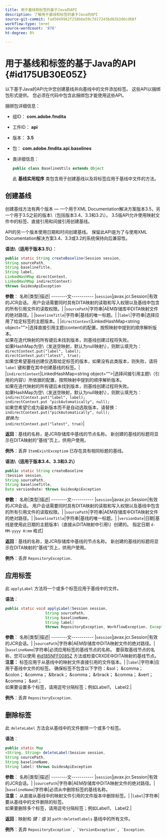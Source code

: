```yaml
---
title: 用于基线和标签的基于Java的API
description: 了解用于基线和标签的基于Java的API
source-git-commit: fad5049962f258bbe59c7d172436d82b3d6cd68f
workflow-type: tm+mt
source-wordcount: '878'
ht-degree: 0%

---
```



# 用于基线和标签的基于Java的API {#id175UB30E05Z}

以下基于Java的API允许您创建基线并向基线中的文件添加标签。 这些API以捆绑包形式提供。 您必须在代码中包含此捆绑包才能使用这些API。

捆绑包详细信息：

- 组ID： **com.adobe.fmdita**

- 工件ID： **api**

- 版本： **3.5**

- 包： **com.adobe.fmdita.api.baselines**

- 类详细信息：

  ```JAVA
  public class BaselineUtils extends Object
  ```

  此 **基线实用程序** 类包含用于创建基线以及将标签应用于基线中文件的方法。


## 创建基线

创建基线方法有两个版本 — 一个用于XML Documentation解决方案版本3.5，另一个用于3.5之前的版本\（包括版本3.4、3.3和3.2\）。 3.5版API允许使用映射文件中的标签、直接引用和间接引用创建基线。

API的另一个版本使用日期和时间创建基线。 保留此API是为了与使用XML Documentation解决方案3.4、3.3或3.2的系统保持向后兼容性。

**语法\（适用于版本3.5\）**：

```JAVA
public static String createBaseline(Session session, 
String sourcePath, 
String baselineTitle, 
String label, 
LinkedHashMap directContext, 
LinkedHashMap indirectContext) 
throws GuidesApiException
```

**参数**： 名称|类型|描述| --------文----------- |`session`|javax.jcr.Session|有效的JCR会话。 用户会话需要同时具有DITA映射的读取和写入权限以及基线中包含的所有引用文件的读取权限。| |`sourcePath`|字符串|AEM存储库中DITA映射文件的绝对路径。| |`baselineTitle`|字符串|基线的唯一标题。| |`label`|字符串|选择应用了给定标签的主题版本。| |`directContext`|LinkedHashMap&lt;string object=&quot;&quot;>|选择直接引用主题\(content\)的配置，按照映射中提到的顺序解析版本。 <br> 如果在迭代映射的所有键后未找到版本，则基线创建过程将失败。 <br> 如果HashMap为空\（发送空映射，默认为null映射\），则默认填充为： <br>`directContext.put("label", label);` <br> `directContext.put("latest", true);` <br> 如果您希望基线创建仅选取给定标签的版本，如果没有此类版本，则失败，请将 `label` 键和要在其中创建基线的标签。| |`indirectContext`|LinkedHashMap&lt;string object=&quot;&quot;>|选择间接引用主题\（引用的内容\）所依据的配置，按照映射中提到的顺序解析版本。 <br> 如果在迭代映射的所有键后未找到版本，则基线创建过程将失败。 <br> 如果HashMap为空\（发送空映射，默认为null映射\），则默认填充为： <br>`indirectContext.put("label", label);` <br>`indirectContext.put "pickAutomatically", null);` <br> 如果您希望它成为最新版本而不是自动选取版本，请替换： <br>`indirectContext.put("pickAutomatically", null);` <br> _替换为:_ <br>`indirectContext.put("latest", true)`|

**返回**：基线的名称，是JCR存储库中基线的节点名称。 新创建的基线的标题将显示在DITA映射的“基线”页上，供用户使用。

**例外**：丢弃 ``ItemExistExceptiom`` 已存在具有相同标题的基线。

**语法\（适用于版本3.4、3.3和3.2\）**

```JAVA
public static String createBaseline
(Session session, 
String sourcePath, 
String baselineTitle, 
Date versionDate) throws GuidesApiException
```

**参数**： 名称|类型|描述| --------文----------- |`session`|javax.jcr.Session|有效的JCR会话。 用户会话需要同时具有DITA映射的读取和写入权限以及基线中包含的所有引用文件的读取权限。| |``sourcePath``|字符串|AEM存储库中DITA映射文件的绝对路径。| |`baselineTitle`|字符串|基线的唯一标题。| |`versionDate`|日期|基线是使用此日期的主题版本\（直接从DITA映射中引用\）创建的。 指定日期 `d-MM-yyyy H:mm` 格式|

**返回**：基线的名称，是JCR存储库中基线的节点名称。 新创建的基线的标题将显示在DITA映射的“基线”页上，供用户使用。

**例外**：丢弃 ``RepositoryException.``

## 应用标签

此 ``applyLabel`` 方法将一个或多个标签应用于基线中的文件。

**语法**：

```JAVA
public static void applyLabel(Session session,
                  String sourcePath,
                  String baselineName,
                  String label)
                  throws RepositoryException, WorkflowException, Exception
```

**参数**： 名称|类型|描述| --------文----------- |`session`|javax.jcr.Session|有效的JCR会话。| |`sourcePath`|字符串|AEM存储库中DITA映射文件的绝对路径。| |``baselineName``|字符串|必须应用标签的基线节点的名称。 要获取基线节点的名称，您可以使用 [\#id185NFF0085Z](#id185NFF0085Z) 方法或检查CRXDE中DITA映射的基线节点。<br> **注意：** 标签应用于从基线中的映射文件直接引用的文件版本。| |`label`|字符串|应用于基线中文件的标签。 确保标签不包含以下字符：&amp;sol； &amp;comma； &amp;colon； &amp;comma； &amp;lbrack； &amp;comma； &amp;rbrack； &amp;comma； &amp;vert； &amp;comma； &amp;ast； <br> 如果要设置多个标签，请用逗号分隔标签；例如Label1， Label2.|

**例外**：丢弃 `RepositoryException`.

## 删除标签

此 ``deleteLabel`` 方法会从基线中的文件删除一个或多个标签。

**语法**：

```JAVA
public static Map
<String, String> deleteLabel(Session session, 
String sourcePath, 
String baselineName, 
String label) throws GuidesApiException
```

**参数**： 名称|类型|描述| --------文----------- |`session`|javax.jcr.Session|有效的JCR会话。| |`sourcePath`|字符串|AEM存储库中DITA映射文件的绝对路径。| |`baselineName`|字符串|必须从中删除标签的基线名称。 <br> **注意：** 从直接从基线中的映射文件引用的文件版本中删除标签。| |`label`|字符串|要从基线中的文件删除的标签。 <br> 如果要删除多个标签，请用逗号分隔标签；例如Label1， Label2.|

**返回**：映射和 *键：值* 对 `path:deletedlabels` 基线中的所有文件。

**例外**：丢弃 ``RepositoryException`, `VersionException`, `Exception``.


